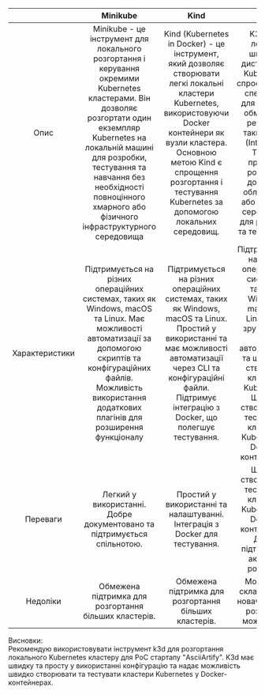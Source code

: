 |                |                                                                                                                                           Minikube                                                                                                                                           |                                                                                                                                Kind                                                                                                                                 |                                                                                                                   K3s                                                                                                                    |
| :------------: | :------------------------------------------------------------------------------------------------------------------------------------------------------------------------------------------------------------------------------------------------------------------------------------------: | :-----------------------------------------------------------------------------------------------------------------------------------------------------------------------------------------------------------------------------------------------------------------: | :--------------------------------------------------------------------------------------------------------------------------------------------------------------------------------------------------------------------------------------: |
|      Опис      | Minikube - це інструмент для локального розгортання і керування окремими Kubernetes кластерами. Він дозволяє розгортати один екземпляр Kubernetes на локальній машині для розробки, тестування та навчання без необхідності повноцінного хмарного або фізичного інфраструктурного середовища | Kind (Kubernetes in Docker) - це інструмент, який дозволяє створювати легкі локальні кластери Kubernetes, використовуючи Docker контейнери як вузли кластера. Основною метою Kind є спрощення розгортання і тестування Kubernetes за допомогою локальних середовищ. | K3s - це легкий і швидкий дистрибутив Kubernetes, спроектований спеціально для роботи в обмежених ресурсах, таких як IoT (Internet of Things) пристрої, розумний домашній обладнання або локальні середовища для розробки та тестування. |
| Характеристики |                             Підтримується на різних операційних системах, таких як Windows, macOS та Linux. Має можливості автоматизації за допомогою скриптів та конфігураційних файлів. Можливість використання додаткових плагінів для розширення функціоналу                             |                  Підтримується на різних операційних системах, таких як Windows, macOS та Linux. Простий у використанні та має можливості автоматизації через CLI та конфігураційні файли. Підтримує інтеграцію з Docker, що полегшує тестування.                   | Підтримується на різних операційних системах, таких як Windows, macOS та Linux. Має зручний CLI для автоматизації та швидкого створення кластерів Kubernetes. Швидке створення та тестування кластерів Kubernetes у Docker-контейнерах.  |
|    Переваги    |                                                                                                           Легкий у використанні. Добре документовано та підтримується спільнотою.                                                                                                            |                                                                                             Простий у використанні та налаштуванні. Інтеграція з Docker для тестування.                                                                                             |                                                             Швидке створення та тестування кластерів Kubernetes у Docker-контейнерах. Добра підтримка та активний розвиток.                                                              |
|    Недоліки    |                                                                                                                    Обмежена підтримка для розгортання більших кластерів.                                                                                                                     |                                                                                                        Обмежена підтримка для розгортання більших кластерів.                                                                                                        |                                                                                       Може бути складним для новачків через розширені можливості.                                                                                        |

Висновки:\
Рекомендую використовувати інструмент k3d для розгортання локального Kubernetes кластеру для PoC стартапу "AsciiArtify". K3d має швидку та просту у використанні конфігурацію та надає можливість швидко створювати та тестувати кластери Kubernetes у Docker-контейнерах.
